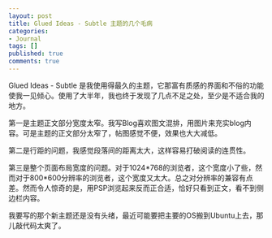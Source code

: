```yaml
---
layout: post
title: Glued Ideas - Subtle 主题的几个毛病
categories:
- Journal
tags: []
published: true
comments: true
---
```

<p>Glued Ideas - Subtle 是我使用得最久的主题，它那富有质感的界面和不俗的功能使我一见倾心。使用了大半年，我也终于发现了几点不足之处，至少是不适合我的地方。</p>

<p>第一是主题正文部分宽度太窄。我写Blog喜欢图文混排，用图片来充实blog内容。可是主题的正文部分太窄了，帖图感觉不便，效果也大大减低。</p>

<p>第二是行距的问题，我感觉段落间的距离太大，这样容易打破阅读的连贯性。</p>

<p>第三是整个页面布局宽度的问题。对于1024*768的浏览者，这个宽度小了些，然而对于800*600分辨率的浏览者，这个宽度又太大。总之对分辨率的兼容有点差。然而令人惊奇的是，用PSP浏览起来反而正合适，恰好只看到正文，看不到侧边栏内容。</p>

<p>我要写的那个新主题还是没有头绪，最近可能要把主要的OS搬到Ubuntu上去，那儿敲代码太爽了。</p>
